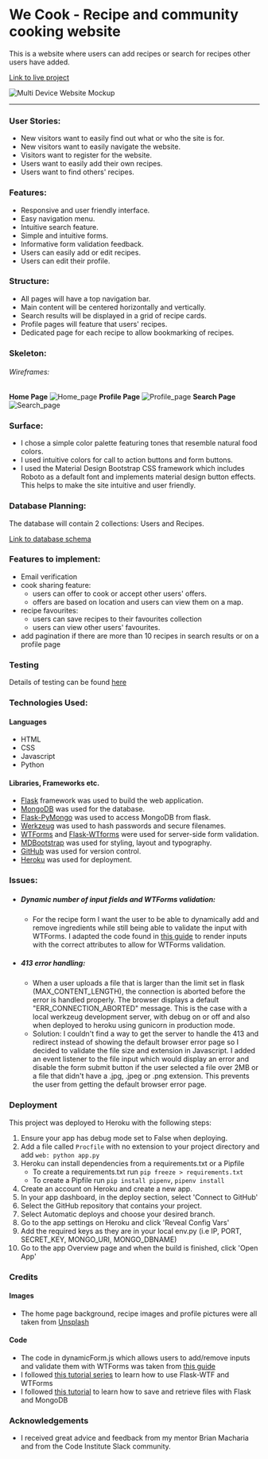 # We Cook - Recipe and community cooking website
This is a website where users can add recipes or search for recipes other users have added.

[Link to live project](https://we-cook-recipe-sharing.herokuapp.com/)

![Multi Device Website Mockup](wireframes/mockup.jpg)


---

### User Stories:
 - New visitors want to easily find out what or who the site is for.
 - New visitors want to easily navigate the website.
 - Visitors want to register for the website.
 - Users want to easily add their own recipes.
 - Users want to find others' recipes.

### Features:
- Responsive and user friendly interface.
- Easy navigation menu.
- Intuitive search feature.
- Simple and intuitive forms.
- Informative form validation feedback.
- Users can easily add or edit recipes.
- Users can edit their profile.

### Structure:
 - All pages will have a top navigation bar.
 - Main content will be centered horizontally and vertically.
 - Search results will be displayed in a grid of recipe cards.
 - Profile pages will feature that users' recipes.
 - Dedicated page for each recipe to allow bookmarking of recipes.


### Skeleton:
###### Wireframes:
__Home Page__ ![Home_page](wireframes/HOME.png)
__Profile Page__ ![Profile_page](wireframes/PROFILE.png)
__Search Page__ ![Search_page](wireframes/SEARCH.png)

### Surface:
 - I chose a simple color palette featuring tones that resemble natural food colors.
 - I used intuitive colors for call to action buttons and form buttons.
 - I used the Material Design Bootstrap CSS framework which includes Roboto as a default font and implements material design button effects. This helps to make the site intuitive and user friendly.


### Database Planning:

The database will contain 2 collections: Users and Recipes.

[Link to database schema](DATABASE.MD)


### Features to implement:
 - Email verification
 - cook sharing feature:
   - users can offer to cook or accept other users' offers.
   - offers are based on location and users can view them on a map.
 - recipe favourites:
   - users can save recipes to their favourites collection
   - users can view other users' favourites.
 - add pagination if there are more than 10 recipes in search results or on a profile page

### Testing

Details of testing can be found [here](TESTING.MD)

### Technologies Used:

#### Languages

- HTML
- CSS
- Javascript
- Python

#### Libraries, Frameworks etc.
- [Flask](https://flask.palletsprojects.com/en/1.1.x/) framework was used to build the web application.
- [MongoDB](https://www.mongodb.com/) was used for the database.
- [Flask-PyMongo](https://flask-pymongo.readthedocs.io/en/latest/) was used to access MongoDB from flask.
- [Werkzeug](https://werkzeug.palletsprojects.com/en/1.0.x/) was used to hash passwords and secure filenames.
- [WTForms](https://wtforms.readthedocs.io/en/2.3.x/) and [Flask-WTforms](https://flask-wtf.readthedocs.io/en/stable/) were used for server-side form validation.
- [MDBootstrap](https://mdbootstrap.com/) was used for styling, layout and typography.
- [GitHub](https://github.com/) was used for version control.
- [Heroku](https://www.heroku.com/) was used for deployment.

### Issues:
 - ##### Dynamic number of input fields and WTForms validation:
   - For the recipe form I want the user to be able to dynamically add and remove ingredients while still being able to validate the input with WTForms. I adapted the code found in [this guide](https://www.rmedgar.com/blog/dynamic-fields-flask-wtf/) to render inputs with the correct attributes to allow for WTForms validation.
 - ##### 413 error handling:
    - When a user uploads a file that is larger than the limit set in flask (MAX_CONTENT_LENGTH), the connection is aborted before the error is handled properly. The browser displays a default "ERR_CONNECTION_ABORTED" message. This is the case with a local werkzeug development server, with debug on or off and also when deployed to heroku using gunicorn in production mode.
    - Solution: I couldn't find a way to get the server to handle the 413 and redirect instead of showing the default browser error page so I decided to validate the file size and extension in Javascript. I added an event listener to the file input which would display an error and disable the form submit button if the user selected a file over 2MB or a file that didn't have a .jpg, .jpeg or .png extension. This prevents the user from getting the default browser error page.


### Deployment

This project was deployed to Heroku with the following steps:

1. Ensure your app has debug mode set to False when deploying.
2. Add a file called `Procfile` with no extension to your project directory and add `web: python app.py`
3. Heroku can install dependencies from a requirements.txt or a Pipfile
   - To create a requirements.txt run `pip freeze > requirements.txt`
   - To create a Pipfile run `pip install pipenv`, `pipenv install`
4. Create an account on Heroku and create a new app.
5. In your app dashboard, in the deploy section, select 'Connect to GitHub'
6. Select the GitHub repository that contains your project.
7. Select Automatic deploys and choose your desired branch.
8. Go to the app settings on Heroku and click 'Reveal Config Vars'
9. Add the required keys as they are in your local env.py (i.e IP, PORT, SECRET_KEY, MONGO_URI, MONGO_DBNAME)
10. Go to the app Overview page and when the build is finished, click 'Open App'

### Credits

#### Images
 - The home page background, recipe images and profile pictures were all taken from [Unsplash](https://unsplash.com/)

#### Code
 - The code in dynamicForm.js which allows users to add/remove inputs and validate them with WTForms was taken from [this guide](https://www.rmedgar.com/blog/dynamic-fields-flask-wtf/)
 - I followed [this tutorial series](https://www.youtube.com/watch?v=vzaXBm-ZVOQ) to learn how to use Flask-WTF and WTForms
 - I followed [this tutorial](https://www.youtube.com/watch?v=DsgAuceHha4) to learn how to save and retrieve files with Flask and MongoDB


### Acknowledgements
 - I received great advice and feedback from my mentor Brian Macharia and from the Code Institute Slack community.